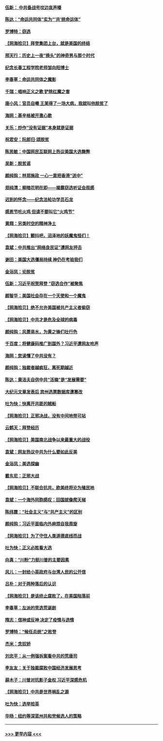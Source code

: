 #### [伍新： 中共备战号坟边哀声嚎](../pages/nsc993/n12593086.md?t=12032302) 
#### [陈达：“命运共同体”实为“‘共’统命运体”](../pages/nsc993/n12590865.md?t=12032302) 
#### [罗博特：窃选](../pages/nsc993/n12590619.md?t=12032302) 
#### [【网海拾贝】拜登集团上台，就是美国的终结](../pages/nsc993/n12589725.md?t=12032302) 
#### [邢天行：历史上一夜“换头”的神奇男与那个时代](../pages/nsc993/n12589424.md?t=12032302) 
#### [纪念长春工程学院老师邹向阳博士](../pages/nsc993/n12585390.md?t=12032302) 
#### [李春草：命运共同体之魔影](../pages/nsc993/n12585026.md?t=12032302) 
#### [千瑞：唱响正义之歌 铲除红魔之害](../pages/nsc993/n12585002.md?t=12032302) 
#### [唐小风：官员自嘲 王某得了一场大病，我就叫他脱贫了](../pages/nsc993/n12584981.md?t=12032302) 
#### [海网：基辛格被开激心歌](../pages/nsc993/n12584946.md?t=12032302) 
#### [关乐：炒作“没有证据”本身就是证据](../pages/nsc993/n12583146.md?t=12032302) 
#### [祝君安：阮郎归‧颂脱贫](../pages/nsc993/n12583119.md?t=12032302) 
#### [陈思敏：中国网民互联网上热议美国大选舞弊](../pages/nsc993/n12582845.md?t=12032302) 
#### [吴新：脱贫谣](../pages/nsc993/n12580839.md?t=12032302) 
#### [颜纯钩：林郑施政 一心一意把香港“送中”](../pages/nsc993/n12580805.md?t=12032302) 
#### [郑纯清：柳暗花明在即——揭露窃选听证会观感](../pages/nsc993/n12580795.md?t=12032302) 
#### [迟到的怀念——纪念法轮功学员石龙](../pages/nsc993/n12580245.md?t=12032302) 
#### [感恩节吃火鸡  但请不要叫它“火鸡节”](../pages/nsc993/n12580252.md?t=12032302) 
#### [黄翔：另类时空的精神净土](../pages/nsc993/n12578638.md?t=12032302) 
#### [【网海拾贝】颤抖吧，沼泽地的妖魔鬼怪们！](../pages/nsc993/n12578552.md?t=12032302) 
#### [袁斌：中共推出“网络良民证”遭网友抨击](../pages/nsc993/n12578511.md?t=12032302) 
#### [谢田：美国大选僵局持续 神仍在考验我们](../pages/nsc993/n12577432.md?t=12032302) 
#### [金浴凤：论脱贫](../pages/nsc993/n12576386.md?t=12032302) 
#### [伍新：习近平祝贺拜登 “窃选合作”被聚焦](../pages/nsc993/n12576358.md?t=12032302) 
#### [颜智华：美国社会存在一个天使和一个魔鬼](../pages/nsc993/n12574299.md?t=12032302) 
#### [【网海拾贝】绝不允许美国被共产主义者偷窃](../pages/nsc993/n12573396.md?t=12032302) 
#### [【网海拾贝】中共才是危及全球的病毒](../pages/nsc993/n12571204.md?t=12032302) 
#### [颜纯钩：风萧易水，为黄之锋们壮行色](../pages/nsc993/n12571487.md?t=12032302) 
#### [千百度：将健康码推广到国外？习近平遭网友呛声](../pages/nsc993/n12570808.md?t=12032302) 
#### [海网：您读懂了中共没有？](../pages/nsc993/n12570487.md?t=12032302) 
#### [颜纯钩：独裁者越疯狂，离死期越近](../pages/nsc993/n12569055.md?t=12032302) 
#### [陈达：黄洁夫自供中共“活摘”是“发展需要”](../pages/nsc993/n12568541.md?t=12032302) 
#### [大纪元文章发表后 宾州选票数据库遭篡改](../pages/nsc993/n12568105.md?t=12032302) 
#### [吐为快：快离开共匪的贼船](../pages/nsc993/n12568462.md?t=12032302) 
#### [【网海拾贝】正邪决战，没有中间地带可站](../pages/nsc993/n12568439.md?t=12032302) 
#### [云鹤天：拜登经历](../pages/nsc993/n12567294.md?t=12032302) 
#### [【网海拾贝】美国南北战争以来最重大的战役](../pages/nsc993/n12567247.md?t=12032302) 
#### [袁斌：网友热议中共为什么要如此反美](../pages/nsc993/n12567162.md?t=12032302) 
#### [金浴凤：美选探幽](../pages/nsc993/n12567147.md?t=12032302) 
#### [戴东尼：正邪大战](../pages/nsc993/n12567033.md?t=12032302) 
#### [【网海拾贝】不联合抗共，欧美终将沦为殖民地](../pages/nsc993/n12565068.md?t=12032302) 
#### [袁斌：一个海外同胞感叹：回国就像爬天梯](../pages/nsc993/n12564986.md?t=12032302) 
#### [陈纬霆：“社会主义”与“共产主义”的区别](../pages/nsc993/n12562417.md?t=12032302) 
#### [颜纯钩：习近平面临内外麻烦自我周旋](../pages/nsc993/n12563356.md?t=12032302) 
#### [【网海拾贝】为了守住人类道德底线而战](../pages/nsc993/n12562542.md?t=12032302) 
#### [吐为快：正义必胜看大选](../pages/nsc993/n12561967.md?t=12032302) 
#### [向真：“川粉”力挺川普的主要因素](../pages/nsc993/n12560774.md?t=12032302) 
#### [风儿：一封给小英政府与台湾人民的公开信](../pages/nsc993/n12560581.md?t=12032302) 
#### [吕朴：对于两种落后的认识](../pages/nsc993/n12560492.md?t=12032302) 
#### [【网海拾贝】是该终止腐败了，在美国陷落前](../pages/nsc993/n12559936.md?t=12032302) 
#### [李春草：左派的竞选荒诞剧](../pages/nsc993/n12558380.md?t=12032302) 
#### [隋志：信神或反神 决定了疫情与选情](../pages/nsc993/n12558255.md?t=12032302) 
#### [罗博特：“候任总统”之败登](../pages/nsc993/n12558189.md?t=12032302) 
#### [杰米：念奴娇](../pages/nsc993/n12558174.md?t=12032302) 
#### [刘忠平：从一例强拆案看中共的荒唐司](../pages/nsc993/n12558036.md?t=12032302) 
#### [李友友：关于独裁腐败中国经济发展思考](../pages/nsc993/n12558004.md?t=12032302) 
#### [薛木子：川普对抗影子金权 习近平深感危机](../pages/nsc993/n12557342.md?t=12032302) 
#### [【网海拾贝】中共是世界祸乱之源](../pages/nsc993/n12555353.md?t=12032302) 
#### [吐为快：选举拾英](../pages/nsc993/n12555041.md?t=12032302) 
#### [华旸：纽约等深蓝州共和党候选人的策略](../pages/nsc993/n12554309.md?t=12032302) 

----
#### [ >>> 更早内容 <<< ](../indexes/nsc993-earlier.md)
